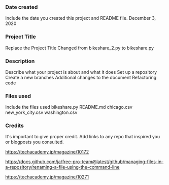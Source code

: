 ### Date created
Include the date you created this project and README file.
December 3, 2020

### Project Title
Replace the Project Title
Changed from bikeshare_2.py to bikeshare.py

### Description
Describe what your project is about and what it does
Set up a repository
Create a new branches
Additional changes to the document
Refactoring code

### Files used
Include the files used
bikeshare.py
README.md
chicago.csv
new_york_city.csv
washington.csv


### Credits
It's important to give proper credit. Add links to any repo that inspired you or blogposts you consulted.

https://techacademy.jp/magazine/10172


https://docs.github.com/ja/free-pro-team@latest/github/managing-files-in-a-repository/renaming-a-file-using-the-command-line


https://techacademy.jp/magazine/10271





